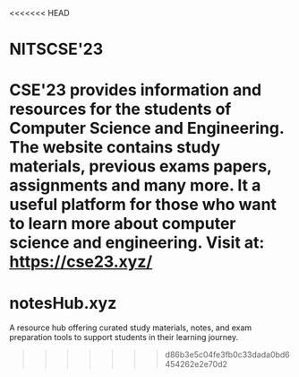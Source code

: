 <<<<<<< HEAD
# NITSCSE'23
CSE'23 provides information and resources for the students of Computer Science and Engineering. The website contains study materials, previous exams papers, assignments and many more. It a useful platform for those who want to learn more about computer science and engineering.
Visit at: https://cse23.xyz/
=======
# notesHub.xyz
A resource hub offering curated study materials, notes, and exam preparation tools to support students in their learning journey.
>>>>>>> d86b3e5c04fe3fb0c33dada0bd6454262e2e70d2
